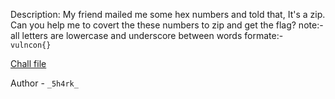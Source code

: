 
Description:
My friend mailed me some hex numbers and told that, It's a zip. Can you help me to covert the these numbers to zip and get the flag?
note:- all letters are lowercase and underscore between words formate:- `vulncon{}`

[Chall file](https://mega.nz/file/9DQCST7B#CuHQwP97OeOyNcs6FihRO8j62sYNMrWJ5Kw3kOQxBQo)

Author - `_5h4rk_`

